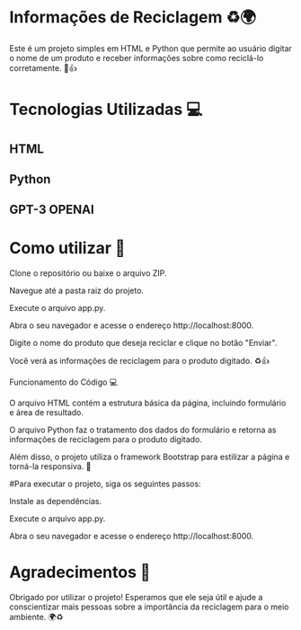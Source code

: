 # Informações de Reciclagem ♻️🌍

Este é um projeto simples em HTML e Python que permite ao usuário digitar o nome de um produto e receber informações sobre como reciclá-lo corretamente. 🤩👍

# Tecnologias Utilizadas 💻

## HTML

## Python

## GPT-3 OPENAI


# Como utilizar 🤔 

Clone o repositório ou baixe o arquivo ZIP. 

Navegue até a pasta raiz do projeto. 

Execute o arquivo app.py. 

Abra o seu navegador e acesse o endereço http://localhost:8000. 

Digite o nome do produto que deseja reciclar e clique no botão "Enviar". 

Você verá as informações de reciclagem para o produto digitado. ♻️👍 

Funcionamento do Código 💻 

O arquivo HTML contém a estrutura básica da página, incluindo formulário e área de resultado. 


O arquivo Python faz o tratamento dos dados do formulário e retorna as informações de reciclagem para o produto digitado. 

Além disso, o projeto utiliza o framework Bootstrap para estilizar a página e torná-la responsiva. 🎨 

#Para executar o projeto, siga os seguintes passos: 

Instale as dependências. 

Execute o arquivo app.py. 

Abra o seu navegador e acesse o endereço http://localhost:8000. 

# Agradecimentos 👏 

Obrigado por utilizar o projeto! Esperamos que ele seja útil e ajude a conscientizar mais pessoas sobre a importância da reciclagem para o meio ambiente. 🌍♻️ 

